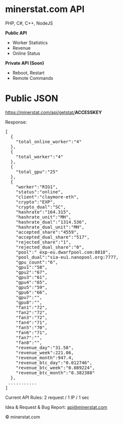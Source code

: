 # minerstat.com API
PHP, C#, C++, NodeJS

<b>Public API</b>

- Worker Statistics
- Revenue
- Online Status

<b>Private API (Soon)</b>

- Reboot, Restart
- Remote Commands

# Public JSON

https://minerstat.com/api/getstat/<b>ACCESSKEY</b>

Response:

<pre>
[  
  {  
    "total_online_worker":"4"
  },
  {  
    "total_worker":"4"
  },
  {  
    "total_gpu":"25"
  },
  {  
    "worker":"RIG1",
    "status":"online",
    "client":"claymore-eth",
    "crypto":"EXP",
    "crypto_dual":"SC",
    "hashrate":"164.315",
    "hashrate_unit":"MH",
    "hashrate_dual":"1314.536",
    "hashrate_dual_unit":"MH",
    "accepted_share":"4559",
    "accepted_dual_share":"517",
    "rejected_share":"1",
    "rejected_dual_share":"0",
    "pool":" exp-eu.dwarfpool.com:8018",
    "pool_dual":"sia-eu1.nanopool.org:7777,
    "gpu_count":"6",
    "gpu1":"58",
    "gpu2":"67",
    "gpu3":"61",
    "gpu4":"65",
    "gpu5":"59",
    "gpu6":"66",
    "gpu7":"",
    "gpu8":"",
    "fan1":"72",
    "fan2":"72",
    "fan3":"72",
    "fan4":"71",
    "fan5":"70",
    "fan6":"71",
    "fan7":"",
    "fan8":"",
    "revenue_day":"31.58",
    "revenue_week":221.06,
    "revenue_month":947.4,
    "revenue_btc_day":"0.012746",
    "revenue_btc_week":"0.089224",
    "revenue_btc_month":"0.382388"
  },
 ...........
]
</pre>

Current API Rules: 2 request / 1 IP / 1 sec

Idea & Request & Bug Report: api@minerstat.com

© minerstat.com
